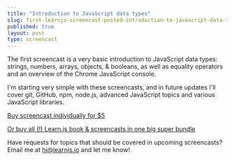 ```yaml
---
title: "Introduction to JavaScript data types"
slug: first-learnjs-screencast-posted-introduction-to-javascript-data-types
published: true
layout: post
type: screencast
---
```


The first screencast is a very basic introduction to JavaScript data types: strings, numbers, arrays, objects, & booleans, as well as equality operators and an overview of the Chrome JavaScript console.

I'm starting very simple with these screencasts, and in future updates I'll cover git, GitHub, npm, node.js, advanced JavaScript topics and various JavaScript libraries.

<p><a href="https://gumroad.com/l/learnjs-screencast-01" class="button" target="_blank">Buy screencast individually for $5</a></p>

<p><a href="https://gumroad.com/l/BOuP" class="button" target="_blank">Or buy all (!) Learn.js book & screencasts in one big super bundle</a></p>

Have requests for topics that should be covered in upcoming screencasts? Email me at hi@learnjs.io and let me know!